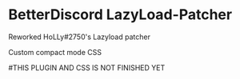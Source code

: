 # BetterDiscord LazyLoad-Patcher

Reworked HoLLy#2750's Lazyload patcher

Custom compact mode CSS

#THIS PLUGIN AND CSS IS NOT FINISHED YET
